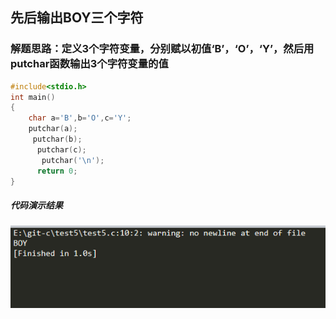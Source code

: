 ## 先后输出BOY三个字符
### 解题思路：定义3个字符变量，分别赋以初值‘B’，‘O’，‘Y’，然后用putchar函数输出3个字符变量的值
```c
#include<stdio.h>
int main()
{
    char a='B',b='O',c='Y';
    putchar(a);
     putchar(b);
      putchar(c);
       putchar('\n');
      return 0;
}
```
##### 代码演示结果
![](1.png)